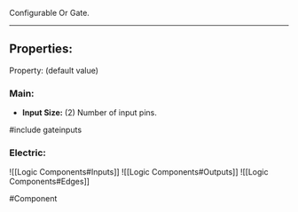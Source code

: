 Configurable Or Gate.

---

## Properties:

Property: (default value)

### Main:
- **Input Size:** (2)
   Number of input pins.

#include gateinputs
### Electric:
![[Logic Components#Inputs]]
![[Logic Components#Outputs]]
![[Logic Components#Edges]]


#Component 